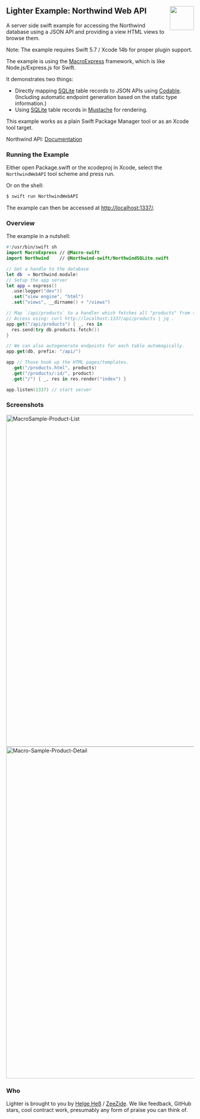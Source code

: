 <h2>Lighter Example: Northwind Web API
  <img src="https://zeezide.com/img/lighter/Lighter256.png"
       align="right" width="64" height="64" />
</h2>

A server side swift example for accessing the Northwind database
using a JSON API and providing a view HTML views to browse them.

Note: The example requires Swift 5.7 / Xcode 14b for proper plugin support.

The example is using the 
[MacroExpress](https://github.com/Macro-swift/MacroExpress)
framework, which is like Node.js/Express.js for Swift.

It demonstrates two things:
- Directly mapping [SQLite](https://www.sqlite.org/index.html) table records
  to JSON APIs using
  [Codable](https://developer.apple.com/documentation/swift/codable).
  (Including automatic endpoint generation based on the static type 
   information.)
- Using [SQLite](https://www.sqlite.org/index.html) table records in
  [Mustache](http://mustache.github.io) for rendering.

This example works as a plain Swift Package Manager tool or as an Xcode
tool target.

Northwind API: [Documentation](https://55db091a-8471-447b-8f50-5dff4c1b14ac.github.io/NorthwindSQLite.swift/documentation/northwind/)

### Running the Example

Either open Package.swift or the xcodeproj in Xcode, select the
`NorthwindWebAPI` tool scheme and press run.

Or on the shell:
```bash
$ swift run NorthwindWebAPI
```

The example can then be accessed at
[http://localhost:1337/](http://localhost:1337/).


### Overview

The example in a nutshell:
```swift
#!/usr/bin/swift sh
import MacroExpress // @Macro-swift
import Northwind    // @Northwind-swift/NorthwindSQLite.swift

// Get a handle to the database
let db  = Northwind.module!
// Setup the app server
let app = express()
  .use(logger("dev"))
  .set("view engine", "html")
  .set("views", __dirname() + "/views")

// Map `/api/products` to a handler which fetches all "products" from the DB.
// Access using: curl http://localhost:1337/api/products | jq .
app.get("/api/products") { _, res in
  res.send(try db.products.fetch())
}

// We can also autogenerate endpoints for each table automagically.
app.get(db, prefix: "/api/")

app // Those hook up the HTML pages/templates.
  .get("/products.html", products)
  .get("/products/:id/", product)
  .get("/") { _, res in res.render("index") }

app.listen(1337) // start server
```

### Screenshots

<img width="890" alt="MacroSample-Product-List" src="https://user-images.githubusercontent.com/7712892/184907723-f76691b2-a0bf-4c04-b866-55599603afa4.png">
<img width="890" alt="Macro-Sample-Product-Detail" src="https://user-images.githubusercontent.com/7712892/184907762-cead2c35-1e80-49ce-a5c6-d3522d145411.png">

### Who

Lighter is brought to you by
[Helge Heß](https://github.com/helje5/) / [ZeeZide](https://zeezide.de).
We like feedback, GitHub stars, cool contract work, 
presumably any form of praise you can think of.
